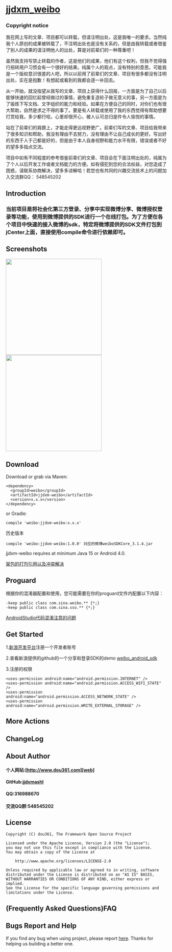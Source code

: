# [jjdxm_weibo][project] #

### Copyright notice ###

我在网上写的文章、项目都可以转载，但请注明出处，这是我唯一的要求。当然纯我个人原创的成果被转载了，不注明出处也是没有关系的，但是由我转载或者借鉴了别人的成果的请注明他人的出处，算是对前辈们的一种尊重吧！

虽然我支持写禁止转载的作者，这是他们的成果，他们有这个权利，但我不觉得强行扭转用户习惯会有一个很好的结果。纯属个人的观点，没有特别的意思。可能我是一个版权意识很差的人吧，所以以前用了前辈们的文章、项目有很多都没有注明出处，实在是抱歉！有想起或看到的我都会逐一补回去。

从一开始，就没指望从我写的文章、项目上获得什么回报，一方面是为了自己以后能够快速的回忆起曾经做过的事情，避免重复造轮子做无意义的事，另一方面是为了锻炼下写文档、文字组织的能力和经验。如果在方便自己的同时，对你们也有很大帮助，自然是求之不得的事了。要是有人转载或使用了我的东西觉得有帮助想要打赏给我，多少都行哈，心里却很开心，被人认可总归是件令人愉悦的事情。

站在了前辈们的肩膀上，才能走得更远视野更广。前辈们写的文章、项目给我带来了很多知识和帮助，我没有理由不去努力，没有理由不让自己成长的更好。写出好的东西于人于己都是好的，但是由于本人自身视野和能力水平有限，错误或者不好的望多多指点交流。

项目中如有不同程度的参考借鉴前辈们的文章、项目会在下面注明出处的，纯属为了个人以后开发工作或者文档能力的方便。如有侵犯到您的合法权益，对您造成了困惑，请联系协商解决，望多多谅解哈！若您也有共同的兴趣交流技术上的问题加入交流群QQ： 548545202

## Introduction ##
### 当前项目是将社会化第三方登录、分享中实现微博分享、微博授权登录等功能，使用到微博提供的SDK进行一个在线打包。为了方便在各个项目中快速的接入微博的sdk，特定将微博提供的SDK文件打包到jCenter上面，直接使用compile命令进行依赖即可。 ###

## Screenshots ##

<img src="https://raw.githubusercontent.com/jjdxmashl/jjdxm_weibo/master/screenshots/icon01.png" width="300"> 
<img src="https://raw.githubusercontent.com/jjdxmashl/jjdxm_weibo/master/screenshots/icon02.png" width="300"> 

## Download ##


Download or grab via Maven:

	<dependency>
	  <groupId>weibo</groupId>
	  <artifactId>jjdxm-weibo</artifactId>
	  <version>x.x.x</version>
	</dependency>

or Gradle:

	compile 'weibo:jjdxm-weibo:x.x.x'

历史版本

	compile 'weibo:jjdxm-weibo:1.0.0' 对应的微博weiboSDKCore_3.1.4.jar

jjdxm-weibo requires at minimum Java 15 or Android 4.0.

[架包的打包引用以及冲突解决][jaraar]

## Proguard ##

根据你的混淆器配置和使用，您可能需要在你的proguard文件内配置以下内容：

	-keep public class com.sina.weibo.** {*;}
	-keep public class com.sina.sso.** {*;}


[AndroidStudio代码混淆注意的问题][minify]

## Get Started ##

1.[新浪开发平台][openweibo]注册一个开发者账号

2.查看新浪提供的github的一个分享和登录SDK的demo  [weibo_android_sdk][weibosdk]

3.注册的权限

	<uses-permission android:name="android.permission.INTERNET" />
	<uses-permission android:name="android.permission.ACCESS_WIFI_STATE" />
	<uses-permission android:name="android.permission.ACCESS_NETWORK_STATE" />
	<uses-permission android:name="android.permission.WRITE_EXTERNAL_STORAGE" />

## More Actions ##

## ChangeLog ##

## About Author ##

#### 个人网站:[http://www.dou361.com][web] ####
#### GitHub:[jjdxmashl][github] ####
#### QQ:316988670 ####
#### 交流QQ群:548545202 ####


## License ##

    Copyright (C) dou361, The Framework Open Source Project
    
    Licensed under the Apache License, Version 2.0 (the "License");
    you may not use this file except in compliance with the License.
    You may obtain a copy of the License at
    
     	http://www.apache.org/licenses/LICENSE-2.0
    
    Unless required by applicable law or agreed to in writing, software
    distributed under the License is distributed on an "AS IS" BASIS,
    WITHOUT WARRANTIES OR CONDITIONS OF ANY KIND, either express or implied.
    See the License for the specific language governing permissions and
    limitations under the License.

## (Frequently Asked Questions)FAQ ##
## Bugs Report and Help ##

If you find any bug when using project, please report [here][issues]. Thanks for helping us building a better one.



[web]:http://www.dou361.com
[github]:https://github.com/jjdxmashl/
[project]:https://github.com/jjdxmashl/jjdxm_weibo/
[issues]:https://github.com/jjdxmashl/jjdxm_weibo/issues/new
[downapk]:https://raw.githubusercontent.com/jjdxmashl/jjdxm_weibo/master/apk/app-debug.apk
[lastaar]:https://raw.githubusercontent.com/jjdxmashl/jjdxm_weibo/master/release/jjdxm-weibo-1.0.0.aar
[lastjar]:https://raw.githubusercontent.com/jjdxmashl/jjdxm_weibo/master/release/jjdxm-weibo-1.0.0.jar
[icon01]:https://raw.githubusercontent.com/jjdxmashl/jjdxm_weibo/master/screenshots/icon01.png
[icon02]:https://raw.githubusercontent.com/jjdxmashl/jjdxm_weibo/master/screenshots/icon02.png
[jaraar]:https://github.com/jjdxmashl/jjdxm_ecodingprocess/blob/master/架包的打包引用以及冲突解决.md
[minify]:https://github.com/jjdxmashl/jjdxm_ecodingprocess/blob/master/AndroidStudio代码混淆注意的问题.md
[openweibo]:http://open.weibo.com/
[weibosdk]:https://github.com/sinaweibosdk/weibo_android_sdk
